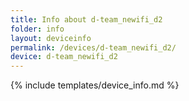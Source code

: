 ```yaml
---
title: Info about d-team_newifi_d2
folder: info
layout: deviceinfo
permalink: /devices/d-team_newifi_d2/
device: d-team_newifi_d2
---
```

{% include templates/device_info.md %}
